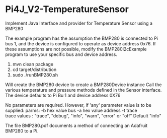 # Pi4J_V2-TemperatureSensor

Implement Java Interface and provider for Temperature Sensor using a BMP280

The example program has the assumption the BMP280 is connected to Pi bus 1, and the device is configured 
to operate as device address 0x76.  If these assumptions are not possible, modify the BMP280I2cExample program
to use your specific bus and device address.



1. mvn clean package
2. cd target/distribution
3. sudo ./runBMP280.sh


Will create the BMP280 device to create a BMP280Device instance
Call the various temperature and pressure methods defined in the Sensor interface.
The device defaults to Pi Bu 1 and device address 0X76

No parameters are required.  However, if 'any' parameter value is to  be supplied:
parms: -b hex value bus    -a hex value address  -t trace  
trace values : "trace", "debug", "info", "warn", "error" or "off"  Default "info"


The file BMP280.pdf documents a method of connecting an Adafruit BMP280 to a Pi.
